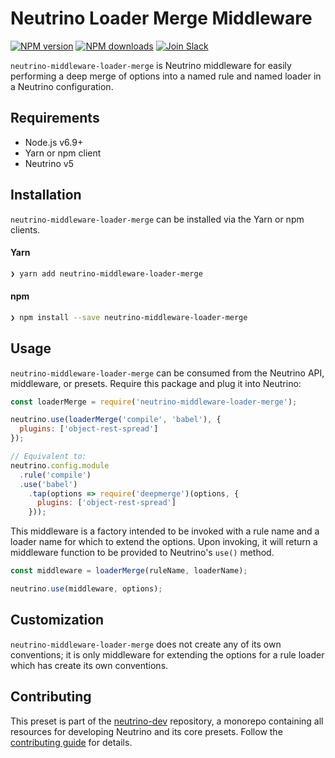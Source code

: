 # Neutrino Loader Merge Middleware
[![NPM version][npm-image]][npm-url] [![NPM downloads][npm-downloads]][npm-url] [![Join Slack][slack-image]][slack-url]

`neutrino-middleware-loader-merge` is Neutrino middleware for easily performing a deep merge of options into
a named rule and named loader in a Neutrino configuration.

## Requirements

- Node.js v6.9+
- Yarn or npm client
- Neutrino v5

## Installation

`neutrino-middleware-loader-merge` can be installed via the Yarn or npm clients.

#### Yarn

```bash
❯ yarn add neutrino-middleware-loader-merge
```

#### npm

```bash
❯ npm install --save neutrino-middleware-loader-merge
```

## Usage

`neutrino-middleware-loader-merge` can be consumed from the Neutrino API, middleware, or presets. Require this package
and plug it into Neutrino:

```js
const loaderMerge = require('neutrino-middleware-loader-merge');

neutrino.use(loaderMerge('compile', 'babel'), {
  plugins: ['object-rest-spread']
});

// Equivalent to:
neutrino.config.module
  .rule('compile')
  .use('babel')
    .tap(options => require('deepmerge')(options, {
      plugins: ['object-rest-spread']
    }));
```

This middleware is a factory intended to be invoked with a rule name and a loader name for which to extend the options.
Upon invoking, it will return a middleware function to be provided to Neutrino's `use()` method.

```js
const middleware = loaderMerge(ruleName, loaderName);

neutrino.use(middleware, options);
```


## Customization

`neutrino-middleware-loader-merge` does not create any of its own conventions; it is only middleware
for extending the options for a rule loader which has create its own conventions.

## Contributing

This preset is part of the [neutrino-dev](https://github.com/mozilla-neutrino/neutrino-dev) repository, a monorepo
containing all resources for developing Neutrino and its core presets. Follow the
[contributing guide](../../contributing/README.md) for details.

[npm-image]: https://img.shields.io/npm/v/neutrino-middleware-loader-merge.svg
[npm-downloads]: https://img.shields.io/npm/dt/neutrino-middleware-loader-merge.svg
[npm-url]: https://npmjs.org/package/neutrino-middleware-loader-merge
[slack-image]: https://neutrino-slack.herokuapp.com/badge.svg
[slack-url]: https://neutrino-slack.herokuapp.com/
